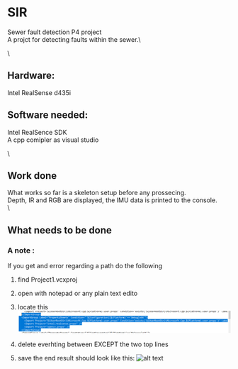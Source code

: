 # SIR
Sewer fault detection P4 project\
A projct for detecting faults within the sewer.\

\
## Hardware: 
Intel RealSense d435i

## Software needed: 
Intel RealSence SDK\
A cpp comipler as visual studio

\
## Work done
What works so far is a skeleton setup before any prossecing.\
Depth, IR and RGB are displayed, the IMU data is printed to the console.
\
\

## What needs to be done
### A note :
If you get and error regarding a path do the following 
1. find Project1.vcxproj
2. open with notepad or any plain text edito
3. locate this  ![alt text](https://github.com/Woombat84/SIR/blob/master/Picture/predelete.png "note: their maybe a more path's with in this structur")

4. delete everhting between </ImportGroup> EXCEPT the two top lines
5. save    the end result should look like this:
![alt text](https://github.com/Woombat84/SIR/blob/master/Picture/delete.png "note: their maybe a more path's with in this structur")
